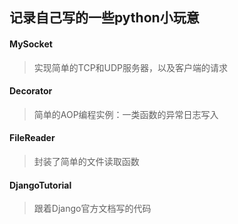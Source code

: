 ## 记录自己写的一些python小玩意

#### MySocket
> 实现简单的TCP和UDP服务器，以及客户端的请求

#### Decorator
> 简单的AOP编程实例：一类函数的异常日志写入

#### FileReader
> 封装了简单的文件读取函数

#### DjangoTutorial
> 跟着Django官方文档写的代码